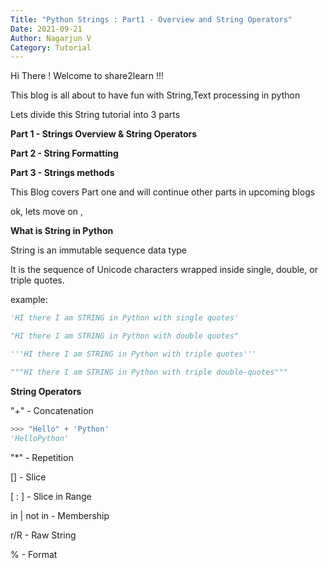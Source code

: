 ```yaml
---
Title: "Python Strings : Part1 - Overview and String Operators"
Date: 2021-09-21
Author: Nagarjun V
Category: Tutorial
---
```




Hi There ! Welcome to share2learn !!! 

This blog is all about to have fun with String,Text processing in python

Lets divide this String tutorial into 3 parts


**Part 1 - Strings Overview & String Operators**

**Part 2 - String Formatting**

**Part 3 - Strings methods**

This Blog covers Part one and will continue other parts in upcoming blogs

ok, lets move on ,

**What is String in Python**

String is an immutable sequence data type

It is the sequence of Unicode characters wrapped inside single, double, or triple quotes.

example: 

```python
'HI there I am STRING in Python with single quotes'

"HI there I am STRING in Python with double quotes" 

'''HI there I am STRING in Python with triple quotes'''

"""HI there I am STRING in Python with triple double-quotes"""
```

**String Operators**

"+" - Concatenation
```python
>>> "Hello" + 'Python'
'HelloPython'
```

"*" - Repetition

[] - Slice

[ : ] -  Slice in Range

in |  not in - Membership 

r/R - Raw String

% - Format
